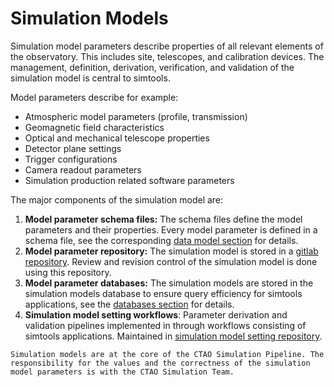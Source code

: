 # Simulation Models

Simulation model parameters describe properties of all relevant elements of the observatory. This includes site,
telescopes, and calibration devices.
The management, definition, derivation, verification, and validation of the simulation model is central to simtools.

Model parameters describe for example:

- Atmospheric model parameters (profile, transmission)
- Geomagnetic field characteristics
- Optical and mechanical telescope properties
- Detector plane settings
- Trigger configurations
- Camera readout parameters
- Simulation production related software parameters

The major components of the simulation model are:

1. **Model parameter schema files:** The schema files define the model parameters and their properties. Every model parameter is defined in a schema file, see the corresponding [data model section](../data-model/model_parameters.md) for details.
2. **Model parameter repository:** The simulation model is stored in a [gitlab repository](https://gitlab.cta-observatory.org/cta-science/simulations/simulation-model/simulation-models). Review and revision control of the simulation model is done using this repository.
3. **Model parameter databases:** The simulation models are stored in the simulation models database to ensure query efficiency for simtools applications, see the [databases section](databases.md) for details.
4. **Simulation model setting workflows**: Parameter derivation and validation pipelines implemented in through workflows consisting of simtools applications. Maintained in [simulation model setting repository](https://gitlab.cta-observatory.org/cta-science/simulations/simulation-model/simulation-model-parameter-setting).

```{note}
Simulation models are at the core of the CTAO Simulation Pipeline. The responsibility for the values and the correctness of the simulation model parameters is with the CTAO Simulation Team.
```
